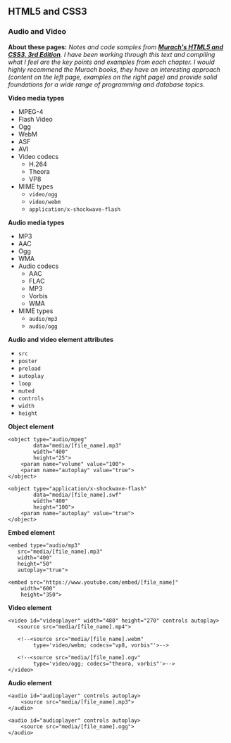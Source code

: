 ## HTML5 and CSS3

### Audio and Video

**About these pages:** *Notes and code samples from **[Murach's HTML5 and CSS3, 3rd Edition](https://www.murach.com/shop/murachs-html5-and-css3-3rd-edition-detail)**. I have been working through this text and compiling what I feel are the key points and examples from each chapter. I would highly recommend the Murach books, they have an interesting approach (content on the left page, examples on the right page) and provide solid foundations for a wide range of programming and database topics.* 

**Video media types**

- MPEG-4
- Flash Video
- Ogg
- WebM
- ASF
- AVI
- Video codecs
    - H.264
    - Theora
    - VP8
- MIME types
    - `video/ogg`
    - `video/webm`
    - `application/x-shockwave-flash`
    
**Audio media types**

- MP3
- AAC
- Ogg
- WMA
- Audio codecs
    - AAC
    - FLAC
    - MP3
    - Vorbis
    - WMA
- MIME types
    - `audio/mp3`
    - `audio/ogg`
    
**Audio and video element attributes**

- `src`
- `poster`
- `preload`
- `autoplay`
- `loop`
- `muted`
- `controls`
- `width`
- `height`

**Object element**

    <object type="audio/mpeg"
            data="media/[file_name].mp3"
            width="400" 
            height="25">
        <param name="volume" value="100">
        <param name="autoplay" value="true">
    </object>

    <object type="application/x-shockwave-flash"
            data="media/[file_name].swf"
            width="400" 
            height="100">
        <param name="autoplay" value="true">
    </object>

**Embed element**

    <embed type="audio/mp3" 
	   src="media/[file_name].mp3"
       width="400" 
       height="50"
       autoplay="true">

    <embed src="https://www.youtube.com/embed/[file_name]"
        width="600"
        height="350">

**Video element**

    <video id="videoplayer" width="480" height="270" controls autoplay>
	   <source src="media/[file_name].mp4">
	
	   <!--<source src="media/[file_name].webm" 
	        type='video/webm; codecs="vp8, vorbis"'>-->
			
	   <!--<source src="media/[file_name].ogv" 
            type='video/ogg; codecs="theora, vorbis"'>-->
    </video>

**Audio element**

    <audio id="audioplayer" controls autoplay>
        <source src="media/[file_name].mp3">
    </audio>
    
    <audio id="audioplayer" controls autoplay>
        <source src="media/[file_name].ogg">
    </audio>